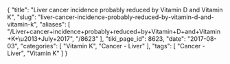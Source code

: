 {
    "title": "Liver cancer incidence probably reduced by Vitamin D and Vitamin K",
    "slug": "liver-cancer-incidence-probably-reduced-by-vitamin-d-and-vitamin-k",
    "aliases": [
        "/Liver+cancer+incidence+probably+reduced+by+Vitamin+D+and+Vitamin+K+\u2013+July+2017",
        "/8623"
    ],
    "tiki_page_id": 8623,
    "date": "2017-08-03",
    "categories": [
        "Vitamin K",
        "Cancer - Liver"
    ],
    "tags": [
        "Cancer - Liver",
        "Vitamin K"
    ]
}